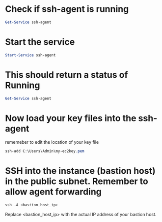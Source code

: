 
# Check if ssh-agent is running
```powershell
Get-Service ssh-agent
```

# Start the service
```powershell
Start-Service ssh-agent
```

# This should return a status of Running
```powershell
Get-Service ssh-agent
```

# Now load your key files into the ssh-agent
rememeber to edit the location of your key file
```powershell
ssh-add C:\Users\Admin\my-ec2key.pem
```

# SSH into the instance (bastion host) in the public subnet. Remember to allow agent forwarding
```powershell
ssh -A <bastion_host_ip>
```

Replace <bastion_host_ip> with the actual IP address of your bastion host.
